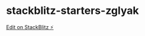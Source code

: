 # stackblitz-starters-zglyak

[Edit on StackBlitz ⚡️](https://stackblitz.com/edit/stackblitz-starters-zglyak)